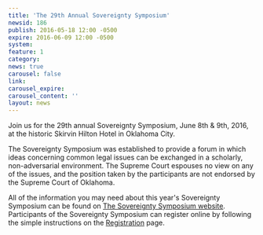 ```yaml
---
title: 'The 29th Annual Sovereignty Symposium'
newsid: 186
publish: 2016-05-18 12:00 -0500
expire: 2016-06-09 12:00 -0500
system: 
feature: 1
category: 
news: true
carousel: false
link: 
carousel_expire: 
carousel_content: ''
layout: news
---
```

<p>Join us for the 29th annual Sovereignty Symposium, June 8th &amp; 9th, 2016, at the historic Skirvin Hilton Hotel in Oklahoma City.</p>
<p>The Sovereignty Symposium was established to provide a forum in which ideas concerning common legal issues can be exchanged in a scholarly, non-adversarial environment. The Supreme Court espouses no view on any of the issues, and the position taken by the participants are not endorsed by the Supreme Court of Oklahoma.</p>
<p>All of the information you may need about this year's Sovereignty Symposium can be found on <a href="http://www.thesovereigntysymposium.com" target="_blank">The Sovereignty Symposium website</a>. Participants of the Sovereignty Symposium can register online by following the simple instructions on the <a href="https://www.cvent.com/events/sovereignty-symposium-2016/registration-397b0aa050b346edb9bf718893bec59a.aspx" target="_blank">Registration</a> page.</p>